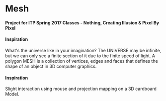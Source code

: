# Mesh
<h4>Project for ITP Spring 2017 Classes - Nothing, Creating Illusion & Pixel By Pixel</h4>
<tr>
  <h4>Inspiration</h4> 
    <tr>
      <tr>What's the universe like in your imagination? </tr>
      The UNIVERSE may be infinite, but we can only see a finite section of it due to the finite speed of light. A polygon MESH is a collection of vertices, edges and faces that defines the shape of an object in 3D computer graphics.
    </tr>
  </tr>
  <tr>
  <h4>Inspiration</h4> 
  <tr>
   Slight interaction using mouse and projection mapping on a 3D cardboard Model.
  </tr>
 </tr>
